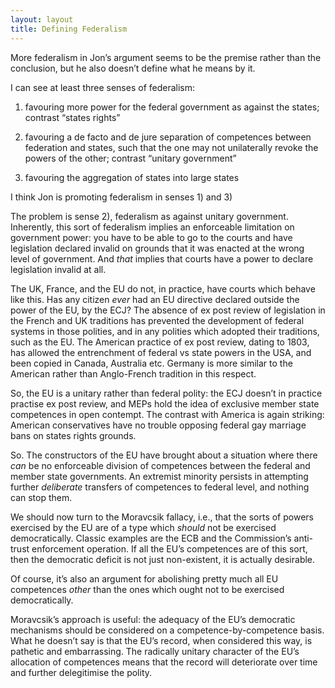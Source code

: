 ```yaml
---
layout: layout
title: Defining Federalism
---
```


More federalism in Jon’s argument seems to be the premise rather than
the conclusion, but he also doesn’t define what he means by it.

I can see at least three senses of federalism:

1) favouring more power for the federal government as against the
states; contrast “states rights”

2) favouring a de facto and de jure separation of competences between
federation and states, such that the one may not unilaterally revoke
the powers of the other; contrast “unitary government”

3) favouring the aggregation of states into large states

I think Jon is promoting federalism in senses 1) and 3)

The problem is sense 2), federalism as against unitary
government. Inherently, this sort of federalism implies an enforceable
limitation on government power: you have to be able to go to the
courts and have legislation declared invalid on grounds that it was
enacted at the wrong level of government. And *that* implies that
courts have a power to declare legislation invalid at all.

The UK, France, and the EU do not, in practice, have courts which
behave like this. Has any citizen *ever* had an EU directive declared
outside the power of the EU, by the ECJ? The absence of ex post review
of legislation in the French and UK traditions has prevented the
development of federal systems in those polities, and in any polities
which adopted their traditions, such as the EU. The American practice
of ex post review, dating to 1803, has allowed the entrenchment of
federal vs state powers in the USA, and been copied in Canada,
Australia etc. Germany is more similar to the American rather than
Anglo-French tradition in this respect.

So, the EU is a unitary rather than federal polity: the ECJ doesn’t in
practice practise ex post review, and MEPs hold the idea of exclusive
member state competences in open contempt. The contrast with America
is again striking: American conservatives have no trouble opposing
federal gay marriage bans on states rights grounds.

So. The constructors of the EU have brought about a situation where
there *can* be no enforceable division of competences between the
federal and member state governments. An extremist minority persists
in attempting further *deliberate* transfers of competences to federal
level, and nothing can stop them.

We should now turn to the Moravcsik fallacy, i.e., that the sorts of
powers exercised by the EU are of a type which *should* not be
exercised democratically. Classic examples are the ECB and the
Commission’s anti-trust enforcement operation. If all the EU’s
competences are of this sort, then the democratic deficit is not just
non-existent, it is actually desirable.

Of course, it’s also an argument for abolishing pretty much all EU
competences *other* than the ones which ought not to be exercised
democratically.

Moravcsik’s approach is useful: the adequacy of the EU’s democratic
mechanisms should be considered on a competence-by-competence
basis. What he doesn’t say is that the EU’s record, when considered
this way, is pathetic and embarrassing. The radically unitary
character of the EU’s allocation of competences means that the record
will deteriorate over time and further delegitimise the polity.
